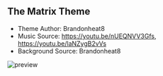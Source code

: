 ## The Matrix Theme ##
- Theme Author: Brandonheat8 
- Music Source: https://youtu.be/nUEQNVV3Gfs, https://youtu.be/laNZygB2vVs
- Background Source: Brandonheat8

![preview](https://user-images.githubusercontent.com/82458228/190526968-116e5629-ad51-4d1b-8a61-ed3b6eb4421f.png)
